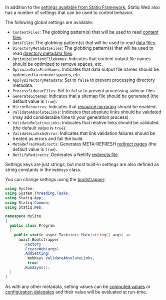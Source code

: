 In addition to the [settings available from Statiq Framework](xref:settings), Statiq Web also has a number of settings that can be used to control behavior.

The following global settings are available:

- `ContentFiles`: The globbing pattern(s) that will be used to read [content files](xref:web-content).
- `DataFiles`: The globbing pattern(s) that will be used to read [data files](xref:web-data).
- `DirectoryMetadataFiles`: The globbing pattern(s) that will be used to read [directory metadata files](xref:web-directory-metadata).
- `OptimizeContentFileNames`: Indicates that content output file names should be optimized to remove spaces, etc.
- `OptimizeDataFileNames`: Indicates that data output file names should be optimized to remove spaces, etc.
- `ApplyDirectoryMetadata`: Set to `false` to prevent processing directory metadata.
- `ProcessSidecarFiles`: Set to `false` to prevent processing sidecar files.
- `GenerateSitemap`: Indicates that a sitemap file should be generated (the default value is `true`).
- `MirrorResources`: Indicates that [resource mirroring](xref:web-resource-mirroring) should be enabled.
- `ValidateAbsoluteLinks`: Indicates that absolute links should be validated (may add considerable time to your generation process).
- `ValidateRelativeLinks`: Indicates that relative links should be validated (the default value is `true`).
- `ValidateLinksAsError`: Indicates that link validation failures should be treated as errors and fail the build.
- `MetaRefreshRedirects`: Generates META-REFRESH [redirect pages](xref:web-redirects) (the default value is `true`).
- `NetlifyRedirects`: Generates a Netlify [redirects file](xref:web-redirects).

Settings keys are just strings, but most built-in settings are also defined as string constants in the `WebKeys` class.

You can change settings using the [bootstrapper](xref:specifying-settings):

```csharp
using System;
using System.Threading.Tasks;
using Statiq.App;
using Statiq.Common;
using Statiq.Web;

namespace MySite
{
  public class Program
  {
    public static async Task<int> Main(string[] args) =>
      await Bootstrapper
        .Factory
        .CreateWeb(args)
        .AddSetting(
          WebKeys.ValidateAbsoluteLinks,
          true)
        .RunAsync();
  }
}
```

As with any other metadata, setting values can be [computed values](xref:metadata-values#computed-values) or [configuration delegates](xref:configuration-delegates) and their value will be evaluated at run-time.
